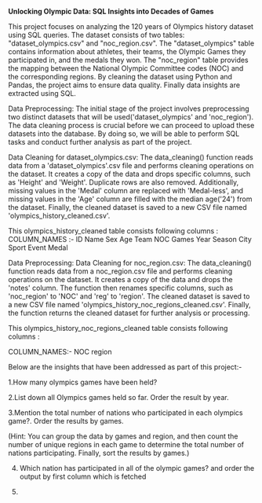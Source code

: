 **Unlocking Olympic Data: SQL Insights into Decades of Games**

This project focuses on analyzing the 120 years of Olympics history dataset using SQL queries. The dataset consists of two tables: "dataset_olympics.csv" and "noc_region.csv". The "dataset_olympics" table contains information about athletes, their teams, the Olympic Games they participated in, and the medals they won. The "noc_region" table provides the mapping between the National Olympic Committee codes (NOC) and the corresponding regions. By cleaning the dataset using Python and Pandas, the project aims to ensure data quality. Finally data insights are extracted using SQL.

Data Preprocessing:
The initial stage of the project involves preprocessing two distinct datasets that will be used('dataset_olympics' and 'noc_region'). The data cleaning process is crucial before we can proceed to upload these datasets into the database. By doing so, we will be able to perform SQL tasks and conduct further analysis as part of the project.

Data Cleaning for dataset_olympics.csv:
The data_cleaning() function reads data from a 'dataset_olympics'.csv file and performs cleaning operations on the dataset. It creates a copy of the data and drops specific columns, such as 'Height' and 'Weight'. Duplicate rows are also removed. Additionally, missing values in the 'Medal' column are replaced with 'Medal-less', and missing values in the 'Age' column are filled with the median age('24') from the dataset. Finally, the cleaned dataset is saved to a new CSV file named 'olympics_history_cleaned.csv'.

This olympics_history_cleaned table consists following columns :
COLUMN_NAMES :-
ID
Name
Sex
Age
Team
NOC
Games
Year
Season
City
Sport
Event
Medal

Data Preprocessing:
Data Cleaning for noc_region.csv:
The data_cleaning() function reads data from a noc_region.csv file and performs cleaning operations on the dataset. It creates a copy of the data and drops the 'notes' column. The function then renames specific columns, such as 'noc_region' to 'NOC' and 'reg' to 'region'. The cleaned dataset is saved to a new CSV file named 'olympics_history_noc_regions_cleaned.csv'. Finally, the function returns the cleaned dataset for further analysis or processing.

This olympics_history_noc_regions_cleaned table consists following columns :

COLUMN_NAMES:-
NOC
region



Below are the insights that have been addressed as part of this project:-

1.How many olympics games have been held?

2.List down all Olympics games held so far. Order the result by year.

3.Mention the total number of nations who participated in each olympics game?. Order the results by games.
 
  (Hint: You can group the data by games and region, and then count the number of unique regions in each game to determine the total number of nations 
  participating. Finally, sort the results by games.)

4. Which nation has participated in all of the olympic games? and order the output by first column which is fetched

5. 
 

